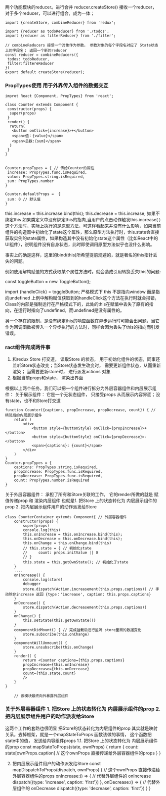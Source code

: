 ###
 两个功能模块的reducer。进行合并
 reducer.createStore() 接收一个reducer， 对于多个reducer，可以进行组合，成为一体；
 ```
 import {createStore, combineReducer} from 'redux';
 
 import {reducer as todoReducer} from './todos';
 import {reducer as filterReducer} from './filter';
 
 // combineReducers 接受一个对象作为参数， 参数对象的每个字段名对应了 State状态上的字段名； 返回一个新的reducer
 const reducer = combineReducers({
  todos: todoReducer,
  filter:filtereReducer
 })
 export default createStore(reducer);
```



### PropTypes使用 用于外界传入组件的数据交互
```
improt React {Component, PropTypes} from 'react';

class Counter extends Component {
 constructor(props) {
  super(props)
 }
 render() {
  return(
   <button onClick={increase}>+</button>
   <span>值：{value}</span>
   <span>总数:{sum}</span>
  )
 }
}


Counter.propTypes = { // 传给Counter的属性
 increase: PropTypes.func.isRequired,
 value: PropTypes.string.isRequired,
 sum: PropTypes.number
}

Counter.defaultProps =  {
 sum: 0 // 默认值
}
```


this.increase = this.increase.bind(this);
this.decrease = this.increase;
如果不绑定this
如果类定义中没有绑定this的指向,当用户的点击动作触发this.increase( )这个方法时，实际上执行的是原型方法，可这样看起来并没有什么影响，如果当前组件的构造器中初始化了state这个属性，那么原型方法执行时，this.state会直接获取实例的state属性，如果构造其中没有初始化state这个属性（比如React中的UI组件），说明组件没有自身状态，此时即使调用原型方法似乎也没什么影响。

事实上的确是这样，这里的bind(this)所希望提前规避的，就是著名的this指针丢失的问题。

例如使用解构赋值的方式获取某个属性方法时，就会造成引用转换丢失this的问题:

const toggleButton = new ToggleButton();

import {handleClick} = toggleButton;
严格模式下 this 不是指向window 而是指向undefined
上例中解构赋值获取到的handleClick这个方法在执行时就会报错，Class的内部是强制运行在严格模式下的，此处的this在赋值中丢失了原有的指向，在运行时指向了undefined，而undefined是没有属性的。

另一个存在的限制，是没有绑定this的响应函数在异步运行时可能会出问题，当它作为回调函数被传入一个异步执行的方法时，同样会因为丢失了this的指向而引发错误。





### ract组件完成两件事
1. 和redux Store 打交道， 读取Store 的状态， 用于初始化组件的状态，同事还监听Store状态改变；当Store状态发生改变时， 需要更新组件状态，从而重新渲染； 当需要更新store时， 进行派发actions 对象
2. 根据当前props和state， 渲染出界面

根据以上两个任务，我们可以把一个组件进行拆分为外层容器组件和内层展示组件： 
关于展示组件： 它是一个无状态组件， 只接受props 从而展示内容界面；没有state，也不和Store打交道
```
function Counter({captions, propIncrease, propDecrease, count}) { // 精简后的内层展示组件
    return (
        <div>
            <button style={buttonStyle} onClick={propIncrease}>+</button>
            <button style={buttonStyle} onClick={propDecrease}>-</button>
            <span>{captions}: {count}</span>
        </div>
    )
}
Counter.propTypes = {
    captions: PropTypes.string.isRequired,
    propIncrease: PropTypes.func.isRequired,
    propDecrease: PropTypes.func.isRequired,
    count: PropTypes.number.isRequired
}
```



关于外层容器组件： 承担了所有和Store关联的工作， 它的render所做的就是 赋值传递prop 和 渲染内层组件
也就是1. 把Store 上的状态转化为 内层展示组件的prop
     2.  把内层展示组件用户的动作派发给Store
```
class CounterContainer extends Component{ // 外层容器组件
    constructor(props) {
        super(props)
        console.log(this)
        this.onIncrease = this.onIncrease.bind(this);
        this.onDecrease = this.onDecrease.bind(this);
        this.onChange = this.onChange.bind(this)
        // this.state = { // 初始化state
        //     count: props.initValue || 0
        // }
        this.state = this.getOwnState(); // 初始化了state
    }
    ....
    onIncrease() {
        console.log(store)
        debugger
        store.dispatch(Action.increasement(this.props.captions)) // 手动除非increase 返回 {type：'increase', caption: this.props.captions}
    }
    onDecrease() {
        store.dispatch(Action.decreasement(this.props.captions))
    }
    onChange() {
        this.setState(this.getOwnState())
    }
    componentDidMount() { // 完成挂载后进行监听 store里面的数据变化
        store.subscribe(this.onChange)
    }
    componentWillUnmount() {
        store.unsubscribe(this.onChange)
    }
    render() { 
        return <Counter captions={this.props.captions}
        propIncrease={this.onIncrease}
        propDecrease={this.onDecrease}
        count={this.state.count}
        />
    }
}

    // 该模块最终向外暴露外层组件
```


### 关于外层容器组件 1. 把Store 上的状态转化为 内层展示组件的prop   2.  把内层展示组件用户的动作派发给Store
这两个工作的套路也很明显 把Store的状态转化为内层组件的prop 其实就是映射关系，去掉框架，就是一个mapStateToProps 函数该做的事情，
这个函数把state中的值， 发送给内容组件props
1.1. 把Store 上的状态转化为 内层展示组件的prop
const mapStateToProps(state, ownProps) {
    return {
        count: state[ownProps.caption] // 这个ownProps 直接传递给外层容器组件的props
    }
}

2. 把内层展示组件用户的动作派发给Store
const mapDispatchToProps(dispatch, ownProps) { // 这个ownProps 直接传递给外层容器组件的props
     onIncrease:() => { // 代替外层组件的 onIncrease
         dispatch({type: 'increase', caption: 'first'})
     },
     onDecrease:() => { // 代替外层组件的 onDecrease
         dispatch({type: 'decrease', caption: 'first'})
     }
}
